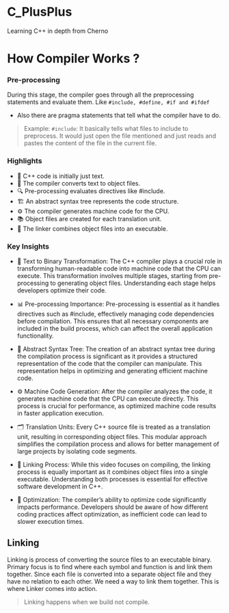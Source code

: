 # C_PlusPlus
Learning C++ in depth from Cherno


# How Compiler Works ?

### Pre-processing 


During this stage, the compiler goes through all the preprocessing statements and evaluate them.
Like `#include, #define, #if and #ifdef`

- Also there are pragma statements that tell what the compiler have to do. 

> Example: `#include`: It basically tells what files to include to preprocess. It would just open the file mentioned and just reads and pastes the content of the file in the current file.


### Highlights

- 📜 C++ code is initially just text.
- 🔄 The compiler converts text to object files.
- 🔍 Pre-processing evaluates directives like #include.
- 🏗️ An abstract syntax tree represents the code structure.
- ⚙️ The compiler generates machine code for the CPU.
- 📚 Object files are created for each translation unit.
- 🔗 The linker combines object files into an executable.

### Key Insights

- 📝 Text to Binary Transformation: 
  The C++ compiler plays a crucial role in transforming human-readable code into machine code that the CPU can execute. This transformation involves multiple stages, starting from pre-processing to generating object files. Understanding each stage helps developers optimize their code.

- 📊 Pre-processing Importance: 
  Pre-processing is essential as it handles directives such as #include, effectively managing code dependencies before compilation. This ensures that all necessary components are included in the build process, which can affect the overall application functionality.

- 🌳 Abstract Syntax Tree: 
  The creation of an abstract syntax tree during the compilation process is significant as it provides a structured representation of the code that the compiler can manipulate. This representation helps in optimizing and generating efficient machine code.

- ⚙️ Machine Code Generation: 
  After the compiler analyzes the code, it generates machine code that the CPU can execute directly. This process is crucial for performance, as optimized machine code results in faster application execution.

- 🗂️ Translation Units: 
  Every C++ source file is treated as a translation unit, resulting in corresponding object files. This modular approach simplifies the compilation process and allows for better management of large projects by isolating code segments.

- 🔄 Linking Process: 
  While this video focuses on compiling, the linking process is equally important as it combines object files into a single executable. Understanding both processes is essential for effective software development in C++.

- 🔧 Optimization: 
  The compiler’s ability to optimize code significantly impacts performance. Developers should be aware of how different coding practices affect optimization, as inefficient code can lead to slower execution times.


## Linking

Linking is process of converting the source files to an executable binary. Primary focus is to find where each symbol and function is and link them together.
Since each file is converted into a separate object file and they have no relation to each other. We need a way to link them together. This is where Linker comes into action.

> Linking happens when we build not compile.


